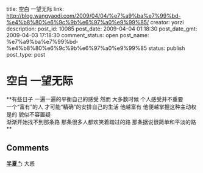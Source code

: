 title: 空白 一望无际
link: http://blog.wangyaodi.com/2009/04/04/%e7%a9%ba%e7%99%bd-%e4%b8%80%e6%9c%9b%e6%97%a0%e9%99%85/
creator: yorzi
description: 
post_id: 10085
post_date: 2009-04-04 01:18:30
post_date_gmt: 2009-04-03 17:18:30
comment_status: open
post_name: %e7%a9%ba%e7%99%bd-%e4%b8%80%e6%9c%9b%e6%97%a0%e9%99%85
status: publish
post_type: post

# 空白 一望无际

**有些日子 一遍一遍的平衡自己的感受 然而 大多数时候 个人感受并不重要  
一个“富有”的人 才可能“精确”的安排自己的生活 他越富有 他便越掌握这种主动权 是的 貌似不容置疑  
渐渐开始找不到那条路 那条很多人都欢笑着踏过的路 那条据说很简单和平淡的路  
**

## Comments

**[半夏 °](#213 "2009-04-04 19:03:29"):** 大惑


